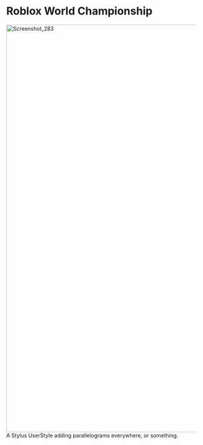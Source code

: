 # Roblox World Championship
<img width="1920" height="1080" alt="Screenshot_283" src="https://github.com/user-attachments/assets/4b3e9047-5ddb-4d6d-9cc7-51696a06ebdf" />
A Stylus UserStyle adding parallelograms everywhere, or something.
